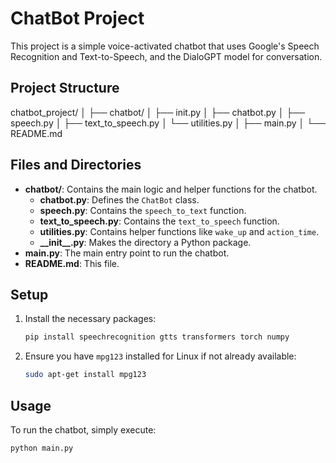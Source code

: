 # ChatBot Project

This project is a simple voice-activated chatbot that uses Google's Speech Recognition and Text-to-Speech, and the DialoGPT model for conversation.

## Project Structure

chatbot_project/
│
├── chatbot/
│ ├── init.py
│ ├── chatbot.py
│ ├── speech.py
│ ├── text_to_speech.py
│ └── utilities.py
│
├── main.py
│
└── README.md



## Files and Directories

- **chatbot/**: Contains the main logic and helper functions for the chatbot.
  - **chatbot.py**: Defines the `ChatBot` class.
  - **speech.py**: Contains the `speech_to_text` function.
  - **text_to_speech.py**: Contains the `text_to_speech` function.
  - **utilities.py**: Contains helper functions like `wake_up` and `action_time`.
  - **\_\_init\_\_.py**: Makes the directory a Python package.
- **main.py**: The main entry point to run the chatbot.
- **README.md**: This file.

## Setup

1. Install the necessary packages:
    ```bash
    pip install speechrecognition gtts transformers torch numpy
    ```

2. Ensure you have `mpg123` installed for Linux if not already available:
    ```bash
    sudo apt-get install mpg123
    ```

## Usage

To run the chatbot, simply execute:

```bash
python main.py
